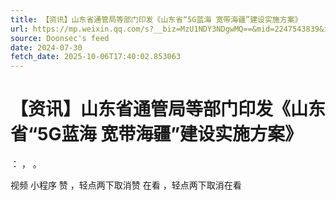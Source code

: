 ```yaml
---
title: 【资讯】山东省通管局等部门印发《山东省“5G蓝海 宽带海疆”建设实施方案》
url: https://mp.weixin.qq.com/s?__biz=MzU1NDY3NDgwMQ==&mid=2247543839&idx=3&sn=3197c4f06fa770463903f30057c8ca8f
source: Doonsec's feed
date: 2024-07-30
fetch_date: 2025-10-06T17:40:02.853063
---
```


# 【资讯】山东省通管局等部门印发《山东省“5G蓝海 宽带海疆”建设实施方案》

：
，
。

视频
小程序
赞
，轻点两下取消赞
在看
，轻点两下取消在看